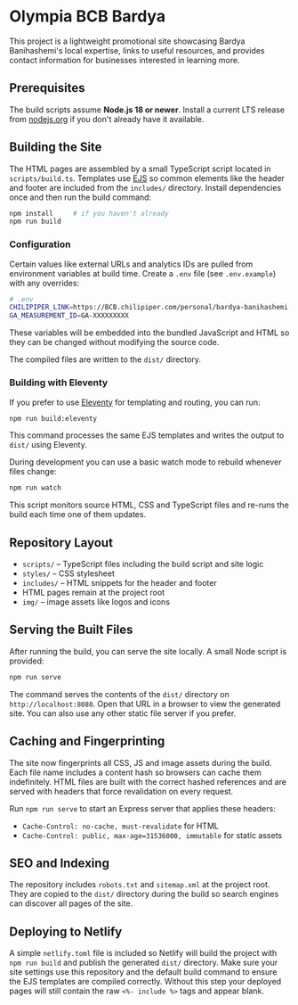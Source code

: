 # Olympia BCB Bardya

This project is a lightweight promotional site showcasing Bardya Banihashemi's local expertise, links to useful resources, and provides contact information for businesses interested in learning more.

## Prerequisites

The build scripts assume **Node.js 18 or newer**. Install a current LTS release from [nodejs.org](https://nodejs.org/) if you don't already have it available.

## Building the Site

The HTML pages are assembled by a small TypeScript script located in `scripts/build.ts`.
Templates use [EJS](https://ejs.co/) so common elements like the header and footer
are included from the `includes/` directory.
Install dependencies once and then run the build command:

```bash
npm install     # if you haven't already
npm run build
```

### Configuration

Certain values like external URLs and analytics IDs are pulled from environment variables at build time. Create a `.env` file (see `.env.example`) with any overrides:

```bash
# .env
CHILIPIPER_LINK=https://BCB.chilipiper.com/personal/bardya-banihashemi
GA_MEASUREMENT_ID=GA-XXXXXXXXX
```

These variables will be embedded into the bundled JavaScript and HTML so they can be changed without modifying the source code.

The compiled files are written to the `dist/` directory.

### Building with Eleventy

If you prefer to use [Eleventy](https://www.11ty.dev/) for templating and routing,
you can run:

```bash
npm run build:eleventy
```

This command processes the same EJS templates and writes the output to `dist/` using Eleventy.

During development you can use a basic watch mode to rebuild whenever files
change:

```bash
npm run watch
```

This script monitors source HTML, CSS and TypeScript files and re-runs the build
each time one of them updates.

## Repository Layout

 - `scripts/` – TypeScript files including the build script and site logic
- `styles/` – CSS stylesheet
- `includes/` – HTML snippets for the header and footer
- HTML pages remain at the project root
- `img/` – image assets like logos and icons

## Serving the Built Files

After running the build, you can serve the site locally. A small Node script is provided:

```bash
npm run serve
```

The command serves the contents of the `dist/` directory on `http://localhost:8080`.
Open that URL in a browser to view the generated site. You can also use any other static file server if you prefer.

## Caching and Fingerprinting

The site now fingerprints all CSS, JS and image assets during the build. Each file name includes a content hash so browsers can cache them indefinitely. HTML files are built with the correct hashed references and are served with headers that force revalidation on every request.

Run `npm run serve` to start an Express server that applies these headers:

- `Cache-Control: no-cache, must-revalidate` for HTML
- `Cache-Control: public, max-age=31536000, immutable` for static assets

## SEO and Indexing

The repository includes `robots.txt` and `sitemap.xml` at the project root.
They are copied to the `dist/` directory during the build so search engines can
discover all pages of the site.

## Deploying to Netlify

A simple `netlify.toml` file is included so Netlify will build the project with `npm run build` and publish the generated `dist/` directory. Make sure your site settings use this repository and the default build command to ensure the EJS templates are compiled correctly. Without this step your deployed pages will still contain the raw `<%- include %>` tags and appear blank.

